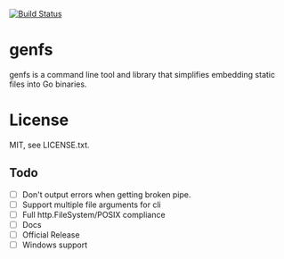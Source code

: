 [![Build Status](https://travis-ci.org/felixge/genfs.svg?branch=master)](https://travis-ci.org/felixge/genfs)

# genfs

genfs is a command line tool and library that simplifies embedding static files
into Go binaries.

# License

MIT, see LICENSE.txt.

## Todo

* [ ] Don't output errors when getting broken pipe.
* [ ] Support multiple file arguments for cli
* [ ] Full http.FileSystem/POSIX compliance
* [ ] Docs
* [ ] Official Release
* [ ] Windows support
